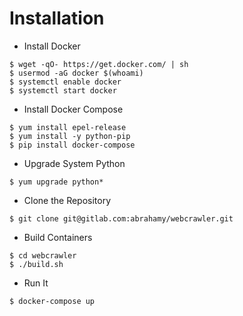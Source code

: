 Installation
============
* Install Docker
```
$ wget -qO- https://get.docker.com/ | sh
$ usermod -aG docker $(whoami)
$ systemctl enable docker
$ systemctl start docker
```
* Install Docker Compose
```
$ yum install epel-release
$ yum install -y python-pip
$ pip install docker-compose
```
* Upgrade System Python
```
$ yum upgrade python*
```
* Clone the Repository
```
$ git clone git@gitlab.com:abrahamy/webcrawler.git
```
* Build Containers
```
$ cd webcrawler
$ ./build.sh
```
* Run It
```
$ docker-compose up
```
